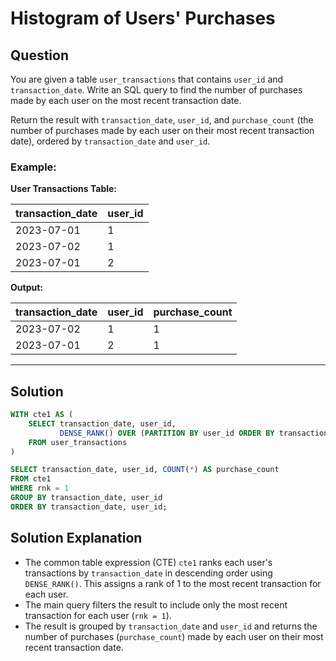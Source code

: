 
# Histogram of Users' Purchases

## Question

You are given a table `user_transactions` that contains `user_id` and `transaction_date`. Write an SQL query to find the number of purchases made by each user on the most recent transaction date.

Return the result with `transaction_date`, `user_id`, and `purchase_count` (the number of purchases made by each user on their most recent transaction date), ordered by `transaction_date` and `user_id`.

### Example:

**User Transactions Table:**

| transaction_date | user_id |
|------------------|---------|
| 2023-07-01       | 1       |
| 2023-07-02       | 1       |
| 2023-07-01       | 2       |

**Output:**

| transaction_date | user_id | purchase_count |
|------------------|---------|----------------|
| 2023-07-02       | 1       | 1              |
| 2023-07-01       | 2       | 1              |

---

## Solution

```sql
WITH cte1 AS (
    SELECT transaction_date, user_id, 
           DENSE_RANK() OVER (PARTITION BY user_id ORDER BY transaction_date DESC) AS rnk  
    FROM user_transactions
)

SELECT transaction_date, user_id, COUNT(*) AS purchase_count
FROM cte1
WHERE rnk = 1
GROUP BY transaction_date, user_id
ORDER BY transaction_date, user_id;
```

## Solution Explanation

- The common table expression (CTE) `cte1` ranks each user's transactions by `transaction_date` in descending order using `DENSE_RANK()`. This assigns a rank of 1 to the most recent transaction for each user.
- The main query filters the result to include only the most recent transaction for each user (`rnk = 1`).
- The result is grouped by `transaction_date` and `user_id` and returns the number of purchases (`purchase_count`) made by each user on their most recent transaction date.
